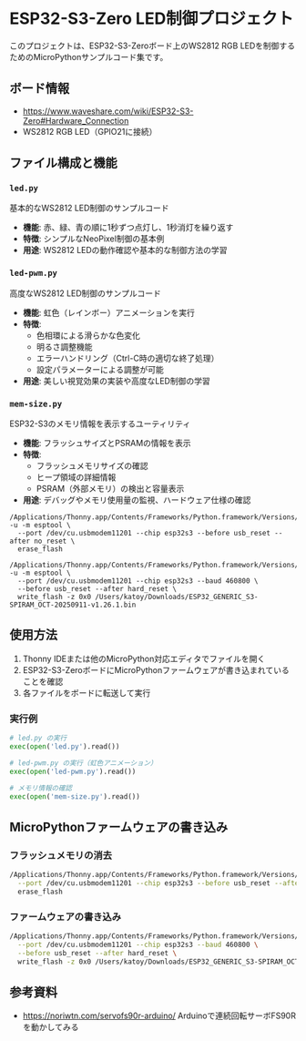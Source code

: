 # ESP32-S3-Zero LED制御プロジェクト

このプロジェクトは、ESP32-S3-Zeroボード上のWS2812 RGB LEDを制御するためのMicroPythonサンプルコード集です。

## ボード情報

- https://www.waveshare.com/wiki/ESP32-S3-Zero#Hardware_Connection
- WS2812 RGB LED（GPIO21に接続）

## ファイル構成と機能

### `led.py`
基本的なWS2812 LED制御のサンプルコード
- **機能**: 赤、緑、青の順に1秒ずつ点灯し、1秒消灯を繰り返す
- **特徴**: シンプルなNeoPixel制御の基本例
- **用途**: WS2812 LEDの動作確認や基本的な制御方法の学習

### `led-pwm.py`
高度なWS2812 LED制御のサンプルコード
- **機能**: 虹色（レインボー）アニメーションを実行
- **特徴**:
  - 色相環による滑らかな色変化
  - 明るさ調整機能
  - エラーハンドリング（Ctrl-C時の適切な終了処理）
  - 設定パラメーターによる調整が可能
- **用途**: 美しい視覚効果の実装や高度なLED制御の学習

### `mem-size.py`
ESP32-S3のメモリ情報を表示するユーティリティ
- **機能**: フラッシュサイズとPSRAMの情報を表示
- **特徴**:
  - フラッシュメモリサイズの確認
  - ヒープ領域の詳細情報
  - PSRAM（外部メモリ）の検出と容量表示
- **用途**: デバッグやメモリ使用量の監視、ハードウェア仕様の確認



```
/Applications/Thonny.app/Contents/Frameworks/Python.framework/Versions/3.10/bin/python3.10 -u -m esptool \
  --port /dev/cu.usbmodem11201 --chip esp32s3 --before usb_reset --after no_reset \
  erase_flash
```

```
/Applications/Thonny.app/Contents/Frameworks/Python.framework/Versions/3.10/bin/python3.10 -u -m esptool \
  --port /dev/cu.usbmodem11201 --chip esp32s3 --baud 460800 \
  --before usb_reset --after hard_reset \
  write_flash -z 0x0 /Users/katoy/Downloads/ESP32_GENERIC_S3-SPIRAM_OCT-20250911-v1.26.1.bin
```


## 使用方法

1. Thonny IDEまたは他のMicroPython対応エディタでファイルを開く
2. ESP32-S3-ZeroボードにMicroPythonファームウェアが書き込まれていることを確認
3. 各ファイルをボードに転送して実行

### 実行例
```python
# led.py の実行
exec(open('led.py').read())

# led-pwm.py の実行（虹色アニメーション）
exec(open('led-pwm.py').read())

# メモリ情報の確認
exec(open('mem-size.py').read())
```

## MicroPythonファームウェアの書き込み

### フラッシュメモリの消去
```bash
/Applications/Thonny.app/Contents/Frameworks/Python.framework/Versions/3.10/bin/python3.10 -u -m esptool \
  --port /dev/cu.usbmodem11201 --chip esp32s3 --before usb_reset --after no_reset \
  erase_flash
```

### ファームウェアの書き込み
```bash
/Applications/Thonny.app/Contents/Frameworks/Python.framework/Versions/3.10/bin/python3.10 -u -m esptool \
  --port /dev/cu.usbmodem11201 --chip esp32s3 --baud 460800 \
  --before usb_reset --after hard_reset \
  write_flash -z 0x0 /Users/katoy/Downloads/ESP32_GENERIC_S3-SPIRAM_OCT-20250911-v1.26.1.bin
```

## 参考資料

- https://noriwtn.com/servofs90r-arduino/
  Arduinoで連続回転サーボFS90Rを動かしてみる
